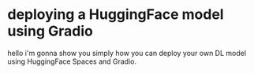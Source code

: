 # deploying a HuggingFace model using Gradio 

hello i'm gonna show you simply how you can deploy your own DL model using HuggingFace Spaces and Gradio. 


